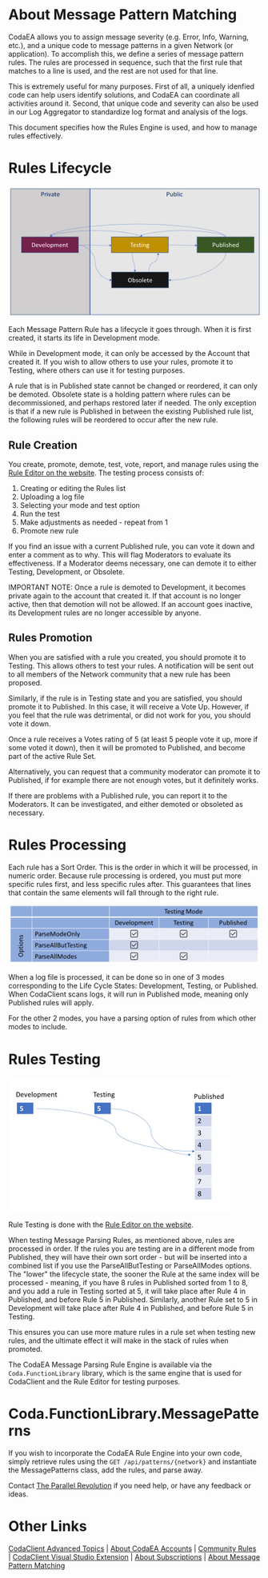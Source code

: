 ﻿# About Message Pattern Matching

CodaEA allows you to assign message severity (e.g. Error, Info, Warning, etc.), and a unique code to message patterns in a given Network (or application).  To accomplish this, we define a series of message pattern rules.  The rules are processed in sequence, such that the first rule that matches to a line is used, and the rest are not used for that line.

This is extremely useful for many purposes.  First of all, a uniquely idenfied code can help users identify solutions, and CodaEA can coordinate all activities around it.  Second, that unique code and severity can also be used in our Log Aggregator to standardize log format and analysis of the logs.

This document specifies how the Rules Engine is used, and how to manage rules effectively.

# Rules Lifecycle
![Rules Lifecycle](https://raw.githubusercontent.com/info-tpr/CodaEA/main/images/PatternRuleLifecycle.jpg)

Each Message Pattern Rule has a lifecycle it goes through.  When it is first created, it starts its life in Development mode.

While in Development mode, it can only be accessed by the Account that created it.  If you wish to allow others to use your rules, promote it to Testing, where others can use it for testing purposes.

A rule that is in Published state cannot be changed or reordered, it can only be demoted.  Obsolete state is a holding pattern where rules can be decommissioned, and perhaps restored later if needed.  The only exception is that if a new rule is Published in between the existing Published rule list, the following rules will be reordered to occur after the new rule.

## Rule Creation

You create, promote, demote, test, vote, report, and manage rules using the [Rule Editor on the website](https://www.codaea.io/CodaEA/RuleEditor).  The testing process consists of:

1. Creating or editing the Rules list
1. Uploading a log file
1. Selecting your mode and test option
1. Run the test
1. Make adjustments as needed - repeat from 1
1. Promote new rule

If you find an issue with a current Published rule, you can vote it down and enter a comment as to why.  This will flag Moderators to evaluate its effectiveness.  If a Moderator deems necessary, one can demote it to either Testing, Development, or Obsolete.

IMPORTANT NOTE:  Once a rule is demoted to Development, it becomes private again to the account that created it.  If that account is no longer active, then that demotion will not be allowed.  If an account goes inactive, its Development rules are no longer accessible by anyone.


## Rules Promotion

When you are satisfied with a rule you created, you should promote it to Testing.  This allows others to test your rules.  A notification will be sent out to all members of the Network community that a new rule has been proposed.

Similarly, if the rule is in Testing state and you are satisfied, you should promote it to Published.  In this case, it will receive a Vote Up.  However, if you feel that the rule was detrimental, or did not work for you, you should vote it down.

Once a rule receives a Votes rating of 5 (at least 5 people vote it up, more if some voted it down), then it will be promoted to Published, and become part of the active Rule Set.

Alternatively, you can request that a community moderator can promote it to Published, if for example there are not enough votes, but it definitely works.

If there are problems with a Published rule, you can report it to the Moderators.  It can be investigated, and either demoted or obsoleted as necessary.

# Rules Processing

Each rule has a Sort Order.  This is the order in which it will be processed, in numeric order.  Because rule processing is ordered, you must put more specific rules first, and less specific rules after.  This guarantees that lines that contain the same elements will fall through to the right rule.

![Rules Lifecycle](https://raw.githubusercontent.com/info-tpr/CodaEA/main/images/PatternRuleRunning.jpg)


When a log file is processed, it can be done so in one of 3 modes corresponding to the Life Cycle States:  Development, Testing, or Published.  When CodaClient scans logs, it will run in Published mode, meaning only Published rules will apply.

For the other 2 modes, you have a parsing option of rules from which other modes to include.

# Rules Testing

![Rule Processing Order](https://raw.githubusercontent.com/info-tpr/CodaEA/main/images/PatternRuleOrder.jpg)

Rule Testing is done with the [Rule Editor on the website](https://www.codaea.io/CodaEA/RuleEditor).

When testing Message Parsing Rules, as mentioned above, rules are processed in order.  If the rules you are testing are in a different mode from Published, they will have their own sort order - but will be inserted into a combined list if you use the ParseAllButTesting or ParseAllModes options.  The "lower" the lifecycle state, the sooner the Rule at the same index will be processed - meaning, if you have 8 rules in Published sorted from 1 to 8, and you add a rule in Testing sorted at 5, it will take place after Rule 4 in Published, and before Rule 5 in Published.  Similarly, another Rule set to 5 in Development will take place after Rule 4 in Published, and before Rule 5 in Testing.

This ensures you can use more mature rules in a rule set when testing new rules, and the ultimate effect it will make in the stack of rules when promoted.

The CodaEA Message Parsing Rule Engine is available via the `Coda.FunctionLibrary` library, which is the same engine that is used for CodaClient and the Rule Editor for testing purposes.

# Coda.FunctionLibrary.MessagePatterns

If you wish to incorporate the CodaEA Rule Engine into your own code, simply retrieve rules using the `GET /api/patterns/{network}` and instantiate the MessagePatterns class, add the rules, and parse away.

Contact [The Parallel Revolution](https://www.theparallelrevolution.com) if you need help, or have any feedback or ideas.

# Other Links

[CodaClient Advanced Topics](CodaClient_Advanced.md) | [About CodaEA Accounts](Coda_Accounts.md) | [Community Rules](Community_Rules.md) | [CodaClient Visual Studio Extension](CodaClient_VSIX.md) | [About Subscriptions](Subscriptions.md) | [About Message Pattern Matching](MessagePatternMatching.md)
